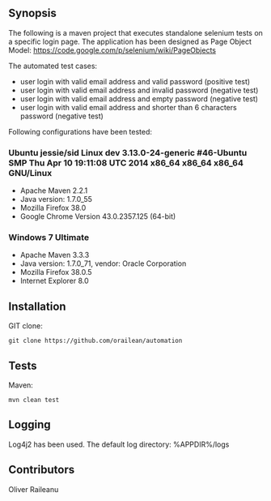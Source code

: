 ## Synopsis

The following is a maven project that executes standalone selenium tests on a specific login page.
The application has been designed as Page Object Model:
https://code.google.com/p/selenium/wiki/PageObjects

The automated test cases:
* user login with valid email address and valid password (positive test)
* user login with valid email address and invalid password (negative test)
* user login with valid email address and empty password (negative test)
* user login with valid email address and shorter than 6 characters password (negative test)

Following configurations have been tested:

### Ubuntu jessie/sid Linux dev 3.13.0-24-generic #46-Ubuntu SMP Thu Apr 10 19:11:08 UTC 2014 x86_64 x86_64 x86_64 GNU/Linux
* Apache Maven 2.2.1
* Java version: 1.7.0_55
* Mozilla Firefox 38.0
* Google Chrome Version 43.0.2357.125 (64-bit)

### Windows 7 Ultimate
* Apache Maven 3.3.3
* Java version: 1.7.0_71, vendor: Oracle Corporation
* Mozilla Firefox 38.0.5
* Internet Explorer 8.0

## Installation

GIT clone:
```
git clone https://github.com/orailean/automation
```

## Tests

Maven:
```
mvn clean test
```

## Logging

Log4j2 has been used. The default log directory: %APPDIR%/logs

## Contributors

Oliver Raileanu
